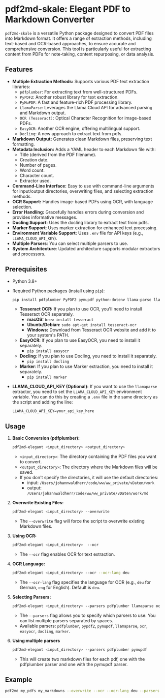 # pdf2md-skale: Elegant PDF to Markdown Converter

`pdf2md-skale` is a versatile Python package designed to convert PDF files into Markdown format. It offers a range of extraction methods, including text-based and OCR-based approaches, to ensure accurate and comprehensive conversion. This tool is particularly useful for extracting content from PDFs for note-taking, content repurposing, or data analysis.

## Features

- **Multiple Extraction Methods:** Supports various PDF text extraction libraries:
  - `pdfplumber`: For extracting text from well-structured PDFs.
  - `PyPDF2`: Another robust library for text extraction.
  - `PyMuPDF`: A fast and feature-rich PDF processing library.
  - `LlamaParse`: Leverages the Llama Cloud API for advanced parsing and Markdown output.
  - `OCR (Tesseract)`: Optical Character Recognition for image-based PDFs.
  - `EasyOCR`: Another OCR engine, offering multilingual support.
  - `Docling`: A new approach to extract text from pdfs.
- **Markdown Output:** Generates clean Markdown files, preserving text formatting.
- **Metadata Inclusion:** Adds a YAML header to each Markdown file with:
  - Title (derived from the PDF filename).
  - Creation date.
  - Number of pages.
  - Word count.
  - Character count.
  - Extractor used.
- **Command-Line Interface:** Easy to use with command-line arguments for input/output directories, overwriting files, and selecting extraction methods.
- **OCR Support:** Handles image-based PDFs using OCR, with language selection.
- **Error Handling:** Gracefully handles errors during conversion and provides informative messages.
- **Docling Support**: Uses the docling library to extract text from pdfs.
- **Marker Support**: Uses marker extraction for enhanced text processing.
- **Environment Variable Support:** Uses `.env` file for API keys (e.g., `LLAMA_CLOUD_API_KEY`).
- **Multiple Parsers**: You can select multiple parsers to use.
- **System Architecture**: Updated architecture supports modular extractors and processors.

## Prerequisites

- Python 3.8+
- Required Python packages (install using `pip`):

  ```bash
  pip install pdfplumber PyPDF2 pymupdf python-dotenv llama-parse llama-index tesseract docling easyocr
  ```

  - **Tesseract OCR:** If you plan to use OCR, you'll need to install Tesseract OCR separately.
    - **macOS:** `brew install tesseract`
    - **Ubuntu/Debian:** `sudo apt-get install tesseract-ocr`
    - **Windows:** Download from Tesseract OCR website and add it to your system's PATH.
  - **EasyOCR**: If you plan to use EasyOCR, you need to install it separately.
    - `pip install easyocr`
  - **Docling**: If you plan to use Docling, you need to install it separately.
    - `pip install docling`
  - **Marker**: If you plan to use Marker extraction, you need to install it separately.
    - `pip install marker`

- **LLAMA_CLOUD_API_KEY (Optional):** If you want to use the `llamaparse` extractor, you need to set the `LLAMA_CLOUD_API_KEY` environment variable. You can do this by creating a `.env` file in the same directory as the script and adding the line:

  ```
  LLAMA_CLOUD_API_KEY=your_api_key_here
  ```

## Usage

1.  **Basic Conversion (pdfplumber):**

    ```bash
    pdf2md-elegant <input_directory> <output_directory>
    ```

    - `<input_directory>`: The directory containing the PDF files you want to convert.
    - `<output_directory>`: The directory where the Markdown files will be saved.
    - If you don't specify the directories, it will use the default directories:
      - input: `/Users/johannwaldherr/code/ww/ww_private/vDaten/work`
      - output: `/Users/johannwaldherr/code/ww/ww_private/vDaten/work/md`

2.  **Overwrite Existing Files:**

    ```bash
    pdf2md-elegant <input_directory> --overwrite
    ```

    - The `--overwrite` flag will force the script to overwrite existing Markdown files.

3.  **Using OCR:**

    ```bash
    pdf2md-elegant <input_directory>  --ocr
    ```

    - The `--ocr` flag enables OCR for text extraction.

4.  **OCR Language:**

    ```bash
    pdf2md-elegant <input_directory> --ocr --ocr-lang deu
    ```

    - The `--ocr-lang` flag specifies the language for OCR (e.g., `deu` for German, `eng` for English). Default is `deu`.

5.  **Selecting Parsers:**

    ```bash
    pdf2md-elegant <input_directory> --parsers pdfplumber llamaparse ocr
    ```

    - The `--parsers` flag allows you to specify which parsers to use. You can list multiple parsers separated by spaces.
    - Available parsers: `pdfplumber`, `pypdf2`, `pymupdf`, `llamaparse`, `ocr`, `easyocr`, `docling`, `marker`.

6.  **Using multiple parsers**
    ```bash
    pdf2md-elegant <input_directory> --parsers pdfplumber pymupdf
    ```
    - This will create two markdown files for each pdf, one with the pdfplumber parser and one with the pymupdf parser.

## Example

```bash
pdf2md my_pdfs my_markdowns --overwrite --ocr --ocr-lang deu --parsers pdfplumber llamaparse easyocr
```
